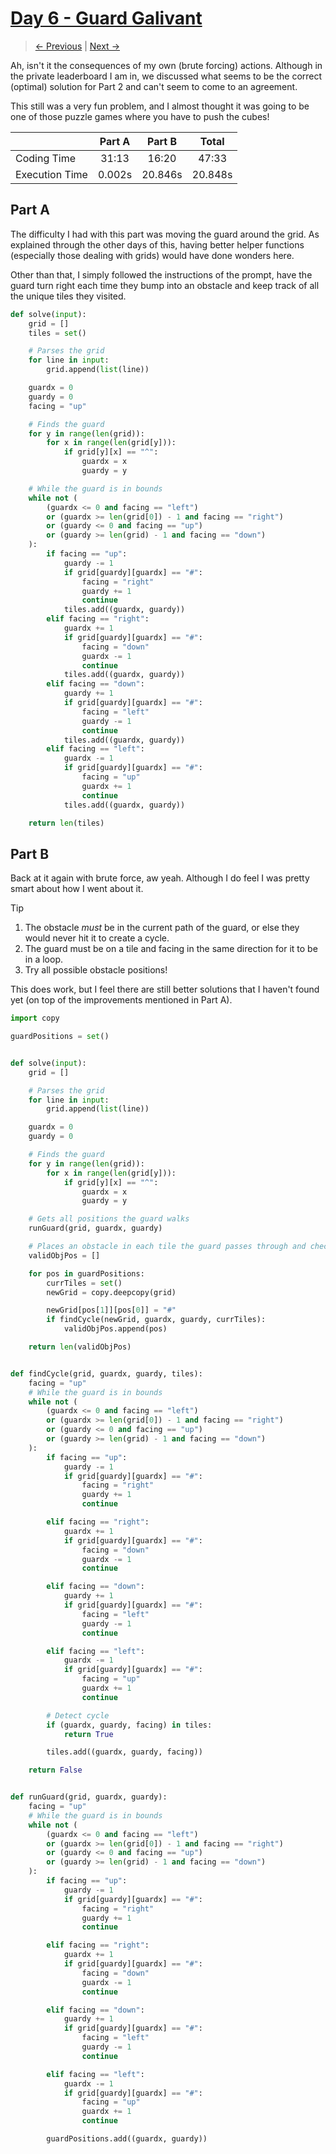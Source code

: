 # [Day 6 - Guard Galivant](https://adventofcode.com/2024/day/6)

> [<- Previous](day05.md) | [Next ->](day07.md)

Ah, isn't it the consequences of my own (brute forcing) actions. Although in the private leaderboard I am in, we discussed
what seems to be the correct (optimal) solution for Part 2 and can't seem to come to an agreement.

This still was a very fun problem, and I almost thought it was going to be one of those puzzle games where you have to push the cubes!

|                | Part A | Part B  |  Total  |
| -------------- | :----: | :-----: | :-----: |
| Coding Time    | 31:13  |  16:20  |  47:33  |
| Execution Time | 0.002s | 20.846s | 20.848s |

## Part A

The difficulty I had with this part was moving the guard around the grid. As explained through the other days
of this, having better helper functions (especially those dealing with grids) would have done wonders here.

Other than that, I simply followed the instructions of the prompt, have the guard turn right each time they bump
into an obstacle and keep track of all the unique tiles they visited.

```python
def solve(input):
    grid = []
    tiles = set()

    # Parses the grid
    for line in input:
        grid.append(list(line))

    guardx = 0
    guardy = 0
    facing = "up"

    # Finds the guard
    for y in range(len(grid)):
        for x in range(len(grid[y])):
            if grid[y][x] == "^":
                guardx = x
                guardy = y

    # While the guard is in bounds
    while not (
        (guardx <= 0 and facing == "left")
        or (guardx >= len(grid[0]) - 1 and facing == "right")
        or (guardy <= 0 and facing == "up")
        or (guardy >= len(grid) - 1 and facing == "down")
    ):
        if facing == "up":
            guardy -= 1
            if grid[guardy][guardx] == "#":
                facing = "right"
                guardy += 1
                continue
            tiles.add((guardx, guardy))
        elif facing == "right":
            guardx += 1
            if grid[guardy][guardx] == "#":
                facing = "down"
                guardx -= 1
                continue
            tiles.add((guardx, guardy))
        elif facing == "down":
            guardy += 1
            if grid[guardy][guardx] == "#":
                facing = "left"
                guardy -= 1
                continue
            tiles.add((guardx, guardy))
        elif facing == "left":
            guardx -= 1
            if grid[guardy][guardx] == "#":
                facing = "up"
                guardx += 1
                continue
            tiles.add((guardx, guardy))

    return len(tiles)

```

## Part B

Back at it again with brute force, aw yeah. Although I do feel I was pretty smart about how I went about it.

> [!TIP]
>
> 1. The obstacle _must_ be in the current path of the guard, or else they would never hit it to create a cycle.
> 2. The guard must be on a tile and facing in the same direction for it to be in a loop.
> 3. Try all possible obstacle positions!

This does work, but I feel there are still better solutions that I haven't found yet (on top of the improvements mentioned in Part A).

```python
import copy

guardPositions = set()


def solve(input):
    grid = []

    # Parses the grid
    for line in input:
        grid.append(list(line))

    guardx = 0
    guardy = 0

    # Finds the guard
    for y in range(len(grid)):
        for x in range(len(grid[y])):
            if grid[y][x] == "^":
                guardx = x
                guardy = y

    # Gets all positions the guard walks
    runGuard(grid, guardx, guardy)

    # Places an obstacle in each tile the guard passes through and checks for a cycle
    validObjPos = []

    for pos in guardPositions:
        currTiles = set()
        newGrid = copy.deepcopy(grid)

        newGrid[pos[1]][pos[0]] = "#"
        if findCycle(newGrid, guardx, guardy, currTiles):
            validObjPos.append(pos)

    return len(validObjPos)


def findCycle(grid, guardx, guardy, tiles):
    facing = "up"
    # While the guard is in bounds
    while not (
        (guardx <= 0 and facing == "left")
        or (guardx >= len(grid[0]) - 1 and facing == "right")
        or (guardy <= 0 and facing == "up")
        or (guardy >= len(grid) - 1 and facing == "down")
    ):
        if facing == "up":
            guardy -= 1
            if grid[guardy][guardx] == "#":
                facing = "right"
                guardy += 1
                continue

        elif facing == "right":
            guardx += 1
            if grid[guardy][guardx] == "#":
                facing = "down"
                guardx -= 1
                continue

        elif facing == "down":
            guardy += 1
            if grid[guardy][guardx] == "#":
                facing = "left"
                guardy -= 1
                continue

        elif facing == "left":
            guardx -= 1
            if grid[guardy][guardx] == "#":
                facing = "up"
                guardx += 1
                continue

        # Detect cycle
        if (guardx, guardy, facing) in tiles:
            return True

        tiles.add((guardx, guardy, facing))

    return False


def runGuard(grid, guardx, guardy):
    facing = "up"
    # While the guard is in bounds
    while not (
        (guardx <= 0 and facing == "left")
        or (guardx >= len(grid[0]) - 1 and facing == "right")
        or (guardy <= 0 and facing == "up")
        or (guardy >= len(grid) - 1 and facing == "down")
    ):
        if facing == "up":
            guardy -= 1
            if grid[guardy][guardx] == "#":
                facing = "right"
                guardy += 1
                continue

        elif facing == "right":
            guardx += 1
            if grid[guardy][guardx] == "#":
                facing = "down"
                guardx -= 1
                continue

        elif facing == "down":
            guardy += 1
            if grid[guardy][guardx] == "#":
                facing = "left"
                guardy -= 1
                continue

        elif facing == "left":
            guardx -= 1
            if grid[guardy][guardx] == "#":
                facing = "up"
                guardx += 1
                continue

        guardPositions.add((guardx, guardy))

```
